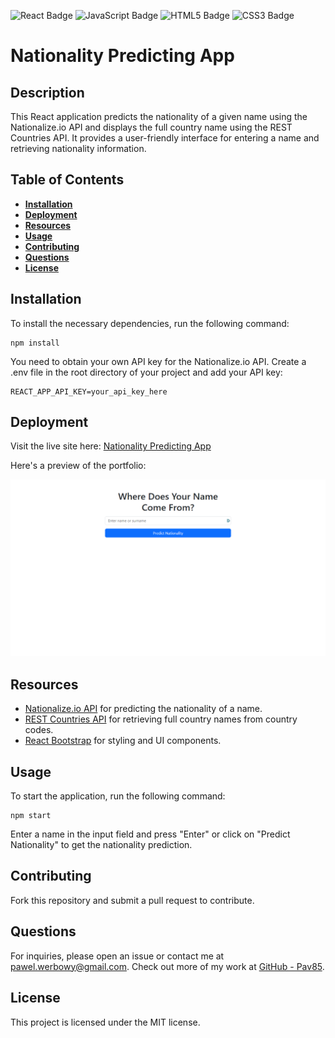 ![React Badge](https://img.shields.io/badge/-ReactJs-61DAFB?logo=react&logoColor=white&style=for-the-badge)
![JavaScript Badge](https://img.shields.io/badge/JavaScript-323330?style=for-the-badge&logo=javascript&logoColor=F7DF1E)
![HTML5 Badge](https://img.shields.io/badge/HTML5-E34F26?style=for-the-badge&logo=html5&logoColor=white)
![CSS3 Badge](https://img.shields.io/badge/CSS3-1572B6?style=for-the-badge&logo=css3&logoColor=white)

# Nationality Predicting App

## Description

This React application predicts the nationality of a given name using the Nationalize.io API and displays the full country name using the REST Countries API. It provides a user-friendly interface for entering a name and retrieving nationality information.

## Table of Contents

- **[Installation](#installation)**
- **[Deployment](#deployment)**
- **[Resources](#resources)**
- **[Usage](#usage)**
- **[Contributing](#contributing)**
- **[Questions](#questions)**
- **[License](#license)**

## Installation

To install the necessary dependencies, run the following command:

```
npm install
```
You need to obtain your own API key for the Nationalize.io API. Create a .env file in the root directory of your project and add your API key:

```
REACT_APP_API_KEY=your_api_key_here
```

## Deployment

Visit the live site here: [Nationality Predicting App](https://pav85.github.io/nationality-predicting-app/)

Here's a preview of the portfolio:

![Nationality Predicting App Showcase](/src/assets/screenshot.png)

## Resources

- [Nationalize.io API](https://nationalize.io/) for predicting the nationality of a name.
- [REST Countries API](https://restcountries.com/) for retrieving full country names from country codes.
- [React Bootstrap](https://react-bootstrap.github.io/) for styling and UI components.


## Usage

To start the application, run the following command:

```
npm start
```

Enter a name in the input field and press "Enter" or click on "Predict Nationality" to get the nationality prediction.

## Contributing

Fork this repository and submit a pull request to contribute.

## Questions

For inquiries, please open an issue or contact me at pawel.werbowy@gmail.com. 
Check out more of my work at [GitHub - Pav85](https://github.com/Pav85).

## License

This project is licensed under the MIT license.